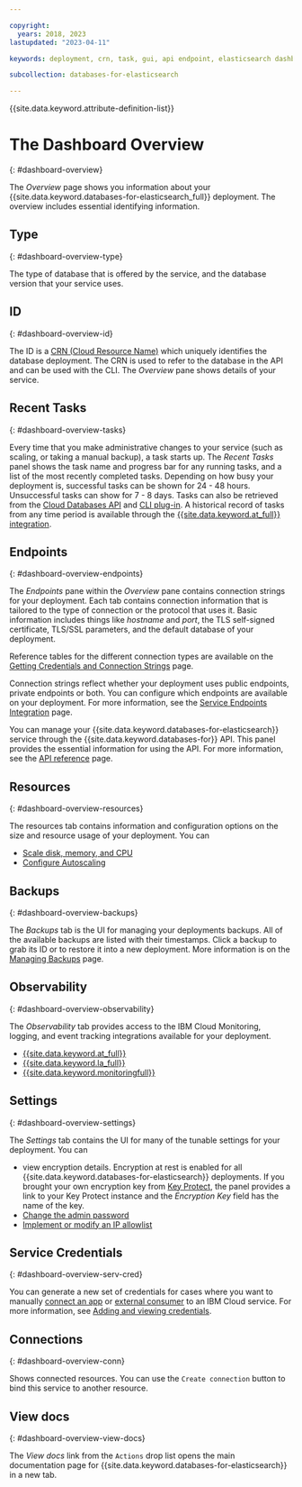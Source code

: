 ```yaml
---

copyright:
  years: 2018, 2023
lastupdated: "2023-04-11"

keywords: deployment, crn, task, gui, api endpoint, elasticsearch dashboard, elasticsearch connection strings

subcollection: databases-for-elasticsearch

---
```


{{site.data.keyword.attribute-definition-list}}

# The Dashboard Overview
{: #dashboard-overview}

The _Overview_ page shows you information about your {{site.data.keyword.databases-for-elasticsearch_full}} deployment. The overview includes essential identifying information.

## Type
{: #dashboard-overview-type}

The type of database that is offered by the service, and the database version that your service uses.

## ID
{: #dashboard-overview-id}

The ID is a [CRN (Cloud Resource Name)](/docs/account?topic=account-crn) which uniquely identifies the database deployment. The CRN is used to refer to the database in the API and can be used with the CLI. The _Overview_ pane shows details of your service.

## Recent Tasks
{: #dashboard-overview-tasks}

Every time that you make administrative changes to your service (such as scaling, or taking a manual backup), a task starts up. The _Recent Tasks_ panel shows the task name and progress bar for any running tasks, and a list of the most recently completed tasks. Depending on how busy your deployment is, successful tasks can be shown for 24 - 48 hours. Unsuccessful tasks can show for 7 - 8 days. Tasks can also be retrieved from the [Cloud Databases API](https://cloud.ibm.com/apidocs/cloud-databases-api#get-currently-running-tasks-on-a-deployment) and [CLI plug-in](https://cloud.ibm.com/docs/databases-cli-plugin?topic=databases-cli-plugin-cdb-reference#deployment-tasks-list). A historical record of tasks from any time period is available through the [{{site.data.keyword.at_full}} integration](/docs/databases-for-elasticsearch?topic=databases-for-elasticsearch-activity-tracker).

## Endpoints
{: #dashboard-overview-endpoints}

The _Endpoints_ pane within the _Overview_ pane contains connection strings for your deployment. Each tab contains connection information that is tailored to the type of connection or the protocol that uses it. Basic information includes things like _hostname_ and _port_, the TLS self-signed certificate, TLS/SSL parameters, and the default database of your deployment.

Reference tables for the different connection types are available on the [Getting Credentials and Connection Strings](/docs/databases-for-elasticsearch?topic=databases-for-elasticsearch-connection-strings) page.

Connection strings reflect whether your deployment uses public endpoints, private endpoints or both. You can configure which endpoints are available on your deployment. For more information, see the [Service Endpoints Integration](/docs/databases-for-elasticsearch?topic=databases-for-elasticsearch-service-endpoints) page.

You can manage your {{site.data.keyword.databases-for-elasticsearch}} service through the {{site.data.keyword.databases-for}} API. This panel provides the essential information for using the API. For more information, see the [API reference](https://cloud.ibm.com/apidocs/cloud-databases-api) page.

## Resources
{: #dashboard-overview-resources}

The resources tab contains information and configuration options on the size and resource usage of your deployment. You can
- [Scale disk, memory, and CPU](/docs/databases-for-elasticsearch?topic=databases-for-elasticsearch-resources-scaling)
- [Configure Autoscaling](/docs/databases-for-elasticsearch?topic=databases-for-elasticsearch-autoscaling)

## Backups
{: #dashboard-overview-backups}

The _Backups_ tab is the UI for managing your deployments backups. All of the available backups are listed with their timestamps. Click a backup to grab its ID or to restore it into a new deployment. More information is on the [Managing Backups](/docs/databases-for-elasticsearch?topic=databases-for-elasticsearch-dashboard-backups) page.

## Observability
{: #dashboard-overview-observability}

The _Observability_ tab provides access to the IBM Cloud Monitoring, logging, and event tracking integrations available for your deployment.
- [{{site.data.keyword.at_full}}](/docs/databases-for-elasticsearch?topic=databases-for-elasticsearch-activity-tracker)
- [{{site.data.keyword.la_full}}](/docs/databases-for-elasticsearch?topic=databases-for-elasticsearch-logging)
- [{{site.data.keyword.monitoringfull}}](/docs/cloud-databases?topic=cloud-databases-monitoring)

## Settings
{: #dashboard-overview-settings}

The _Settings_ tab contains the UI for many of the tunable settings for your deployment. You can
- view encryption details. Encryption at rest is enabled for all {{site.data.keyword.databases-for-elasticsearch}} deployments. If you brought your own encryption key from [Key Protect](/docs/databases-for-elasticsearch?topic=databases-for-elasticsearch-key-protect), the panel provides a link to your Key Protect instance and the _Encryption Key_ field has the name of the key.
- [Change the admin password](/docs/databases-for-elasticsearch?topic=databases-for-elasticsearch-user-management&interface=ui#user-management-set-admin-password-ui)
- [Implement or modify an IP allowlist](/docs/databases-for-elasticsearch?topic=databases-for-elasticsearch-allowlisting)

## Service Credentials
{: #dashboard-overview-serv-cred}

You can generate a new set of credentials for cases where you want to manually [connect an app](/docs/databases-for-elasticsearch?topic=databases-for-elasticsearch-ibmcloud-app) or [external consumer](/docs/databases-for-elasticsearch?topic=databases-for-elasticsearch-external-app) to an IBM Cloud service. For more information, see [Adding and viewing credentials](/docs/account?topic=account-service_credentials).

## Connections
{: #dashboard-overview-conn}

Shows connected resources. You can use the `Create connection` button to bind this service to another resource.

## View docs
{: #dashboard-overview-view-docs}

The _View docs_ link from the `Actions` drop list opens the main documentation page for {{site.data.keyword.databases-for-elasticsearch}} in a new tab.
